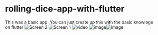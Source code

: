 # rolling-dice-app-with-flutter

This was a basic app. You can just create up this with the basic knowlege on flutter 
![Screen 2](https://user-images.githubusercontent.com/55309319/115016492-b90eae80-9ed2-11eb-85b2-40dda22e616f.JPG)
![Screen 1](https://user-images.githubusercontent.com/55309319/115016495-ba3fdb80-9ed2-11eb-938e-fef8aceca0e5.JPG)
![video](https://user-images.githubusercontent.com/55309319/115018435-7bf7eb80-9ed5-11eb-87af-528d22f7ae54.gif)
![image](https://user-images.githubusercontent.com/55309319/125247500-a4468900-e310-11eb-9d08-d72bb12156a8.png)![image](https://user-images.githubusercontent.com/55309319/125247604-bf18fd80-e310-11eb-80b5-920f96e562cb.png)

